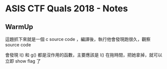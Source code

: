 # ASIS CTF Quals 2018 - Notes

## WarmUp

這題抓下來就是一個 c source code ，編譯後，執行他會發現跑很久，觀察 source code

會發現 l() 和 g() 都是沒作用的函數，主要應該是 l() 在拖時間，把她拿掉，就可以立即 show flag 了